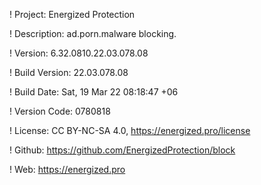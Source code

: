 ! Project: Energized Protection

! Description: ad.porn.malware blocking.

! Version: 6.32.0810.22.03.078.08

! Build Version: 22.03.078.08

! Build Date: Sat, 19 Mar 22 08:18:47 +06

! Version Code: 0780818

! License: CC BY-NC-SA 4.0, https://energized.pro/license

! Github: https://github.com/EnergizedProtection/block

! Web: https://energized.pro
